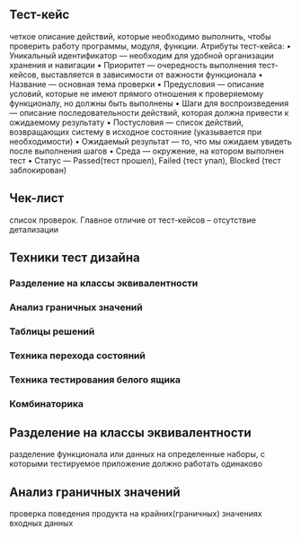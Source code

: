 ## Тест-кейс

четкое описание действий, которые необходимо выполнить, чтобы проверить работу программы, модуля, функции.
Атрибуты тест-кейса:
•  Уникальный идентификатор — необходим для удобной организации хранения и навигации
•  Приоритет — очередность выполнения тест-кейсов, выставляется в зависимости от важности функционала
•  Название — основная тема проверки
•  Предусловия — описание условий, которые не имеют прямого отношения к проверяемому функционалу, но должны быть выполнены
•  Шаги для воспроизведения — описание последовательности действий, которая должна привести к ожидаемому результату
•  Постусловия — список действий, возвращающих систему в исходное состояние (указывается при необходимости)
•  Ожидаемый результат — то, что мы ожидаем увидеть после выполнения шагов
•  Среда — окружение, на котором выполнен тест
•  Статус —  Passed(тест прошел), Failed (тест упал), Blocked (тест заблокирован)

## Чек-лист

список проверок. Главное отличие от тест-кейсов – отсутствие детализации

## Техники тест дизайна

### Разделение на классы эквивалентности

### Анализ граничных значений

### Таблицы решений

### Техника перехода состояний

### Техника тестирования белого ящика

### Комбинаторика

## Разделение на классы эквивалентности

разделение функционала или данных на определенные наборы, с которыми тестируемое приложение должно работать одинаково

## Анализ граничных значений

проверка поведения продукта на крайних(граничных) значениях входных данных 